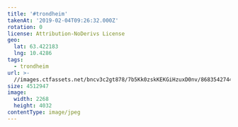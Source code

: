```yaml
---
title: '#trondheim'
takenAt: '2019-02-04T09:26:32.000Z'
rotation: 0
license: Attribution-NoDerivs License
geo:
  lat: 63.422183
  lng: 10.4286
tags:
  - trondheim
url: >-
  //images.ctfassets.net/bncv3c2gt878/7b5Kk0zskKEKGiHzuxD0nv/868354274475eb3ba4766a25e3d89264/trondheim_40230797273_o
size: 4512947
image:
  width: 2268
  height: 4032
contentType: image/jpeg
---
```


